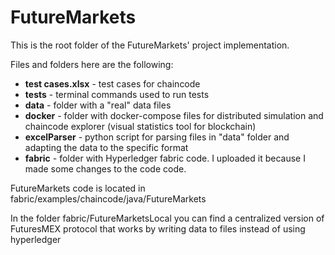 # FutureMarkets
This is the root folder of the FutureMarkets' project implementation.

Files and folders here are the following:
+ **test cases.xlsx** - test cases for chaincode
+ **tests** - terminal commands used to run tests
+ **data** - folder with a "real" data files
+ **docker** - folder with docker-compose files for distributed simulation and chaincode explorer (visual statistics tool for blockchain)
+ **excelParser** - python script for parsing files in "data" folder and adapting the data to the specific format
+ **fabric** - folder with Hyperledger fabric code. I uploaded it because I made some changes to the code code.

FutureMarkets code is located in fabric/examples/chaincode/java/FutureMarkets

In the folder fabric/FutureMarketsLocal you can find a centralized version of FuturesMEX protocol that works by writing data to files instead of using hyperledger
